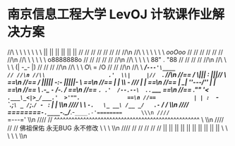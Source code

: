 # 南京信息工程大学 LevOJ 计软课作业解决方案
//\\ \\ \\ \\ \\ \\ \\ \\ || || || || || || // // // // // // // //\n
//\\ \\ \\ \\ \\ \\ \\        _ooOoo_          // // // // // // //\n
//\\ \\ \\ \\ \\ \\          o8888888o            // // // // // //\n
//\\ \\ \\ \\ \\             88" . "88               // // // // //\n
//\\ \\ \\ \\                (| -_- |)                  // // // //\n
//\\ \\ \\                   O\  =  /O                     // // //\n
//\\ \\                   ____/`---'\____                     // //\n
//\\                    .'  \\|     |//  `.                      //\n
//==                   /  \\|||  :  |||//  \                     ==\n
//==                  /  _||||| -:- |||||-  \                    ==\n
//==                  |   | \\\  -  /// |   |                    ==\n
//==                  | \_|  ''\---/''  |   |                    ==\n
//==                  \  .-\__  `-`  ___/-. /                    ==\n
//==                ___`. .'  /--.--\  `. . ___                  ==\n
//==              ."" '<  `.___\_<|>_/___.'  >'"".               ==\n
//==            | | :  `- \`.;`\ _ /`;.`/ - ` : | |              \\\n
////            \  \ `-.   \_ __\ /__ _/   .-` /  /              \\\n
////      ========`-.____`-.___\_____/___.-`____.-'========      \\\n
////                           `=---='                           \\\n
//// //   ^^^^^^^^^^^^^^^^^^^^^^^^^^^^^^^^^^^^^^^^^^^^^^^^^^  \\ \\\n
//// // //      佛祖保佑      永无BUG      永不修改        \\ \\ \\ \\\n
//// // // // // // || || || || || || || || || || \\ \\ \\ \\ \\ \\\n
